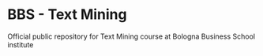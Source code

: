 # BBS - Text Mining

Official public repository for Text Mining course at Bologna Business School institute
